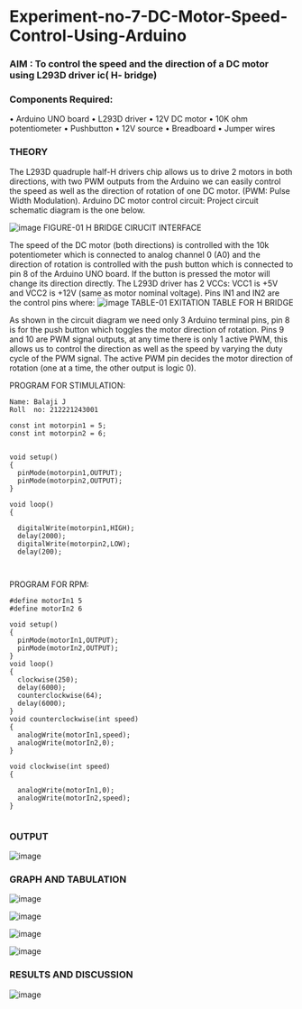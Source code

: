 # Experiment-no-7-DC-Motor-Speed-Control-Using-Arduino
### AIM : To control the speed and the direction of a DC motor using L293D driver ic( H- bridge)

### Components Required:
•	Arduino UNO board
•	L293D driver
•	12V DC motor
•	10K ohm potentiometer
•	Pushbutton
•	12V source
•	Breadboard
•	Jumper wires
### THEORY 
The L293D quadruple half-H drivers chip allows us to drive 2 motors in both directions, with two PWM outputs from the Arduino we can easily control the speed as well as the direction of rotation of one DC motor. (PWM: Pulse Width Modulation).
Arduino DC motor control circuit:
Project circuit schematic diagram is the one below.

![image](https://user-images.githubusercontent.com/36288975/167763051-b230c183-afc5-46f2-ba95-0f95e10dd6c9.png)
FIGURE-01 H BRIDGE CIRUCIT INTERFACE 
 
The speed of the DC motor (both directions) is controlled with the 10k potentiometer which is connected to analog channel 0 (A0) and the direction of rotation is controlled with the push button which is connected to pin 8 of the Arduino UNO board. If the button is pressed the motor will change its direction directly.
The L293D driver has 2 VCCs: VCC1 is +5V and VCC2 is +12V (same as motor nominal voltage). Pins IN1 and IN2 are the control pins where:
![image](https://user-images.githubusercontent.com/36288975/167763120-1421c2c5-8381-49eb-b376-03f6e1113b7a.png)
TABLE-01 EXITATION TABLE FOR H BRIDGE 

As shown in the circuit diagram we need only 3 Arduino terminal pins, pin 8 is for the push button which toggles the motor direction of rotation. Pins 9 and 10 are PWM signal outputs, at any time there is only 1 active PWM, this allows us to control the direction as well as the speed by varying the duty cycle of the PWM signal. The active PWM pin decides the motor direction of rotation (one at a time, the other output is logic 0).

PROGRAM FOR STIMULATION:
```
Name: Balaji J
Roll  no: 212221243001

const int motorpin1 = 5;
const int motorpin2 = 6;


void setup()
{
  pinMode(motorpin1,OUTPUT);
  pinMode(motorpin2,OUTPUT);
}

void loop()
{
  
  digitalWrite(motorpin1,HIGH);
  delay(2000);
  digitalWrite(motorpin2,LOW);
  delay(200);
  
 
```
PROGRAM FOR RPM:
```
#define motorIn1 5
#define motorIn2 6

void setup()
{
  pinMode(motorIn1,OUTPUT);
  pinMode(motorIn2,OUTPUT);
}
void loop()
{
  clockwise(250);
  delay(6000);
  counterclockwise(64);
  delay(6000);
}
void counterclockwise(int speed)
{
  analogWrite(motorIn1,speed);
  analogWrite(motorIn2,0);
}

void clockwise(int speed)
{
  
  analogWrite(motorIn1,0);
  analogWrite(motorIn2,speed);
}


```

### OUTPUT

![image](https://user-images.githubusercontent.com/114234865/203043569-66c3de77-d3c4-475d-9eba-baf6e6934daa.png)


### GRAPH AND TABULATION 

![image](https://user-images.githubusercontent.com/114234865/203043647-4c3e1b12-95b3-4edc-90a9-65121825243b.png)

![image](https://user-images.githubusercontent.com/114234865/203047284-52bad2b0-1faf-4878-ac54-f5b73785c537.png)

![image](https://user-images.githubusercontent.com/114234865/203047386-35d509a4-f1d3-4e34-9223-e8ca783acb2f.png)

![image](https://user-images.githubusercontent.com/114234865/203047430-024dd93d-36ec-41aa-9196-0bed01c568ab.png)

### RESULTS AND DISCUSSION 

![image](https://user-images.githubusercontent.com/114234865/203047582-1a7c8fac-dda4-4862-a9d5-4dc535925cba.png)

